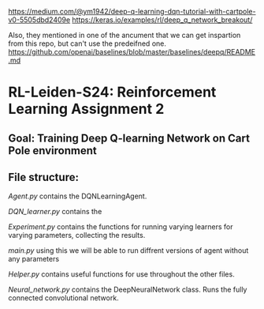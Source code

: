 https://medium.com/@ym1942/deep-q-learning-dqn-tutorial-with-cartpole-v0-5505dbd2409e
https://keras.io/examples/rl/deep_q_network_breakout/

Also, they mentioned in one of the ancument that we can get inspartion from this repo, but can't use the predeifned one.
https://github.com/openai/baselines/blob/master/baselines/deepq/README.md

# RL-Leiden-S24: Reinforcement Learning Assignment 2
## Goal: Training Deep Q-learning Network on Cart Pole environment

## File structure:
*Agent.py* contains the DQNLearningAgent.

*DQN_learner.py* contains the 

*Experiment.py* contains the functions for running varying learners for varying parameters, collecting the results.

*main.py* using this we will be able to run diffrent versions of agent without any parameters

*Helper.py* contains useful functions for use throughout the other files.

*Neural_network.py* contains the DeepNeuralNetwork class. Runs the fully connected convolutional network.
